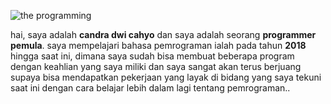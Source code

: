 ![the programming](https://encrypted-tbn0.gstatic.com/images?q=tbn:ANd9GcRS_MMbDuphvXumm6UXpoSlHF47Mswmo9Dyig&usqp=CAU)

hai, saya adalah **candra dwi cahyo** dan saya adalah seorang **programmer pemula**. saya mempelajari bahasa pemrograman ialah pada tahun **2018** hingga saat ini, dimana saya sudah bisa membuat beberapa program dengan keahlian yang saya miliki dan saya sangat akan terus berjuang supaya bisa mendapatkan pekerjaan yang layak di bidang yang saya tekuni saat ini dengan cara belajar lebih dalam lagi tentang pemrograman..
